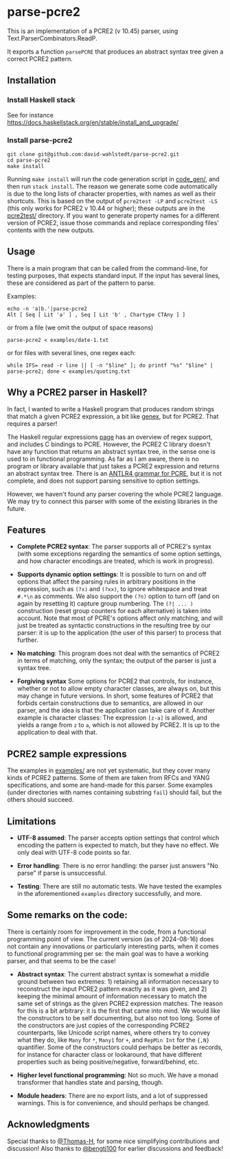 # parse-pcre2

This is an implementation of a PCRE2 (v 10.45) parser, using
Text.ParserCombinators.ReadP.

It exports a function `parsePCRE` that produces an abstract syntax
tree given a correct PCRE2 pattern.

## Installation

### Install Haskell stack

See for instance
https://docs.haskellstack.org/en/stable/install_and_upgrade/

### Install parse-pcre2

```
git clone git@github.com:david-wahlstedt/parse-pcre2.git
cd parse-pcre2
make install
```

Running `make install` will run the code generation script in
[code_gen/](code_gen/), and then run `stack install`. The reason we
generate some code automatically is due to the long lists of character
properties, with names as well as their shortcuts. This is based on
the output of `pcre2test -LP` and `pcre2test -LS` (this only works for
PCRE2 v 10.44 or higher); these outputs are in the
[pcre2test/](pcre2test/) directory. If you want to generate property
names for a different version of PCRE2, issue those commands and
replace corresponding files' contents with the new outputs.

## Usage

There is a main program that can be called from the command-line, for
testing purposes, that expects standard input. If the input has
several lines, these are considered as part of the pattern to parse.

Examples:
```
echo -n 'a|b.'|parse-pcre2
Alt [ Seq [ Lit 'a' ] , Seq [ Lit 'b' , Chartype CTAny ] ]
```
or from a file (we omit the output of space reasons)
```
parse-pcre2 < examples/date-1.txt
```
or for files with several lines, one regex each:
```
while IFS= read -r line || [ -n "$line" ]; do printf "%s" "$line" | parse-pcre2; done < examples/quoting.txt
```

## Why a PCRE2 parser in Haskell?

In fact, I wanted to write a Haskell program that produces random
strings that match a given PCRE2 expression, a bit like
[genex](https://hackage.haskell.org/package/regex-genex-0.7.0), but
for PCRE2. That requires a parser!

The Haskell regular expressions
[page](https://wiki.haskell.org/Regular_expressions) has an overview
of regex support, and includes C bindings to PCRE. However, the PCRE2
C library doesn't have any function that returns an abstract syntax
tree, in the sense one is used to in functional programming. As far as
I am aware, there is no program or library available that just takes a
PCRE2 expression and returns an abstract syntax tree. There is an
[ANTLR4 grammar for
PCRE](https://github.com/antlr/grammars-v4/blob/master/pcre/PCRE.g4),
but it is not complete, and does not support parsing sensitive to
option settings.



However, we haven't found any parser covering the whole PCRE2
language. We may try to connect this parser with some of the existing
libraries in the future.

## Features

- **Complete PCRE2 syntax**: The parser supports all of PCRE2's syntax
  (with some exceptions regarding the semantics of some option
  settings, and how character encodings are treated, which is work in
  progress).

- **Supports dynamic option settings**: It is possible to turn on and
  off options that affect the parsing rules in arbitrary positions in
  the expression, such as `(?x)` and `(?xx)`, to ignore whitespace and
  treat `#.*\n` as comments. We also support the `(?n)` option to turn
  off (and on again by resetting it) capture group numbering.  The
  `(?| ... )` construction (reset group counters for each alternative)
  is taken into account. Note that most of PCRE's options affect only
  matching, and will just be treated as syntactic constructions in the
  resulting tree by our parser: it is up to the application (the user
  of this parser) to process that further.

- **No matching**: This program does not deal with the semantics of
  PCRE2 in terms of matching, only the syntax; the output of the
  parser is just a syntax tree.

- **Forgiving syntax** Some options for PCRE2 that controls, for
  instance, whether or not to allow empty character classes, are
  always on, but this may change in future versions. In short, some
  features of PCRE2 that forbids certain constructions due to
  semantics, are allowed in our parser, and the idea is that the
  application can take care of it. Another example is character
  classes: The expression `[z-a]` is allowed, and yields a range from
  `z` to `a`, which is not allowed by PCRE2. It is up to the
  application to deal with that.

## PCRE2 sample expressions

The examples in [examples/](examples/) are not yet systematic, but
they cover many kinds of PCRE2 patterns. Some of them are taken from
RFCs and YANG specifications, and some are hand-made for this parser.
Some examples (under directories with names containing substring
`fail`) should fail, but the others should succeed.

## Limitations

- **UTF-8 assumed**: The parser accepts option settings that
  control which encoding the pattern is expected to match, but they
  have no effect. We only deal with UTF-8 code points so far.

- **Error handling**: There is no error handling: the parser just
  answers "No parse" if parse is unsuccessful.

- **Testing**: There are still no automatic tests. We have tested the
  examples in the aforementioned `examples` directory successfully,
  and more.

## Some remarks on the code:

There is certainly room for improvement in the code, from a functional
programming point of view. The current version (as of 2024-08-16) does
not contain any innovations or particularly interesting parts, when it
comes to functional programming per se: the main goal was to have a
working parser, and that seems to be the case!

- **Abstract syntax**: The current abstract syntax is somewhat a
  middle ground between two extremes: 1) retaining all information
  necessary to reconstruct the input PCRE2 pattern exactly as it was
  given, and 2) keeping the minimal amount of information necessary to
  match the same set of strings as the given PCRE2 expression
  matches. The reason for this is a bit arbitrary: it is the first
  that came into mind. We would like the constructors to be self
  documenting, but also not too long. Some of the constructors are
  just copies of the corresponding PCRE2 counterparts, like Unicode
  script names, where others try to convey what they do, like `Many`
  for `*`, `Many1` for `+`, and `RepMin Int` for the `{,N}`
  quantifier. Some of the constructors could perhaps be better as
  records, for instance for character class or lookaround, that have
  different properties such as being positive/negative,
  forward/behind, etc.

- **Higher level functional programming**: Not so much. We have a
  monad transformer that handles state and parsing, though.

- **Module headers**: There are no export lists, and a lot of
  suppressed warnings. This is for convenience, and should perhaps be
  changed.

## Acknowledgments

Special thanks to [@Thomas-H](https://github.com/Thomas-H), for some
nice simplifying contributions and discussion! Also thanks to
[@bengtj100](https://github.com/bengtj100) for earlier discussions and
feedback!
